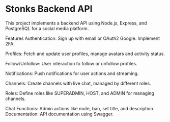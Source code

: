 # Stonks Backend API
This project implements a backend API using Node.js, Express, and PostgreSQL for a social media platform.

Features
Authentication: Sign up with email or OAuth2 Google. Implement 2FA.

Profiles: Fetch and update user profiles, manage avatars and activity status.

Follow/Unfollow: User interaction to follow or unfollow profiles.

Notifications: Push notifications for user actions and streaming.

Channels: Create channels with live chat, managed by different roles.

Roles: Define roles like SUPERADMIN, HOST, and ADMIN for managing channels.

Chat Functions: Admin actions like mute, ban, set title, and description.
Documentation: API documentation using Swagger.
